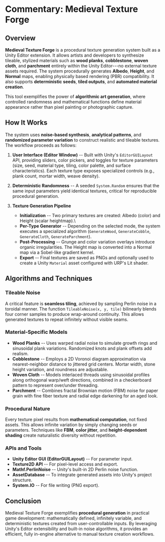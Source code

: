 # Commentary: Medieval Texture Forge

## Overview

**Medieval Texture Forge** is a procedural texture generation system
built as a Unity Editor extension. It allows artists and developers to
synthesize tileable, stylized materials such as **wood planks**,
**cobblestone**, **woven cloth**, and **parchment** entirely within the
Unity Editor---no external texture assets required. The system
procedurally generates **Albedo**, **Height**, and **Normal** maps,
enabling physically based rendering (PBR) compatibility. It also
supports **deterministic seeds**, **tiled outputs**, and **automated
material creation**.

This tool exemplifies the power of **algorithmic art generation**, where
controlled randomness and mathematical functions define material
appearance rather than pixel painting or photographic capture.

## How It Works

The system uses **noise-based synthesis**, **analytical patterns**, and
**randomized parameter variation** to construct realistic and tileable
textures. The workflow proceeds as follows:

1.  **User Interface (Editor Window)** -- Built with Unity's
    `EditorGUILayout` API, providing sliders, color pickers, and toggles
    for texture parameters (size, seed, material type, tiling, color
    palette, and surface characteristics). Each texture type exposes
    specialized controls (e.g., plank count, mortar width, weave
    density).

2.  **Deterministic Randomness** -- A seeded `System.Random` ensures
    that the same input parameters yield identical textures, critical
    for reproducible procedural generation.

3.  **Texture Generation Pipeline**

    -   **Initialization** -- Two primary textures are created: Albedo
        (color) and Height (scalar heightmap).\
    -   **Per-Type Generator** -- Depending on the selected mode, the
        system executes a specialized algorithm (`GenerateWood`,
        `GenerateCobble`, `GenerateCloth`, `GenerateParchment`).
    -   **Post-Processing** -- Grunge and color variation overlays
        introduce organic irregularities. The Height map is converted
        into a Normal map via a Sobel-like gradient kernel.
    -   **Export** -- Final textures are saved as PNGs and optionally
        used to create a Unity `Material` asset configured with URP's
        Lit shader.

## Algorithms and Techniques

### Tileable Noise

A critical feature is **seamless tiling**, achieved by sampling Perlin
noise in a toroidal manner. The function `TileableNoise(x, y, tile)`
bilinearly blends four corner samples to produce wrap-around continuity.
This allows generated textures to repeat infinitely without visible
seams.

### Material-Specific Models

-   **Wood Planks** -- Uses warped radial noise to simulate growth rings
    and sinusoidal plank variations. Randomized knots and plank offsets
    add realism.
-   **Cobblestone** -- Employs a 2D Voronoi diagram approximation via
    nearest-neighbor distance to jittered grid centers. Mortar width,
    stone height variation, and roundness are adjustable.
-   **Woven Cloth** -- Models interlaced threads using sinusoidal
    profiles along orthogonal warp/weft directions, combined in a
    checkerboard pattern to represent over/under threading.
-   **Parchment** -- Combines fractal Brownian motion (FBM) noise for
    paper grain with fine fiber texture and radial edge darkening for an
    aged look.

### Procedural Nature

Every texture pixel results from **mathematical computation**, not fixed
assets. This allows infinite variation by simply changing seeds or
parameters. Techniques like **FBM**, **color jitter**, and
**height-dependent shading** create naturalistic diversity without
repetition.

### APIs and Tools

-   **Unity Editor GUI (EditorGUILayout)** -- For parameter input.
-   **Texture2D API** -- For pixel-level access and export.
-   **Mathf.PerlinNoise** -- Unity's built-in 2D Perlin noise function.
-   **AssetDatabase** -- To integrate generated assets into Unity's
    project structure.
-   **System.IO** -- For file writing (PNG export).

## Conclusion

Medieval Texture Forge exemplifies **procedural generation** in
practical game development: mathematically defined, infinitely variable,
and deterministic textures created from user-controllable inputs. By
leveraging Unity's Editor extensibility and built-in noise algorithms,
it provides an efficient, fully in-engine alternative to manual texture
creation workflows.
